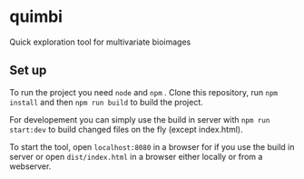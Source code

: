 quimbi
======

Quick exploration tool for multivariate bioimages

## Set up

To run the project you need `node` and `npm` . Clone this repository, run `npm install` and then `npm run build` to build the project.

For developement you can simply use the build in server with `npm run start:dev` to build changed files on the fly (except index.html).

To start the tool, open `localhost:8080` in a browser for if you use the build in server or open `dist/index.html` in a browser either locally or from a webserver.
